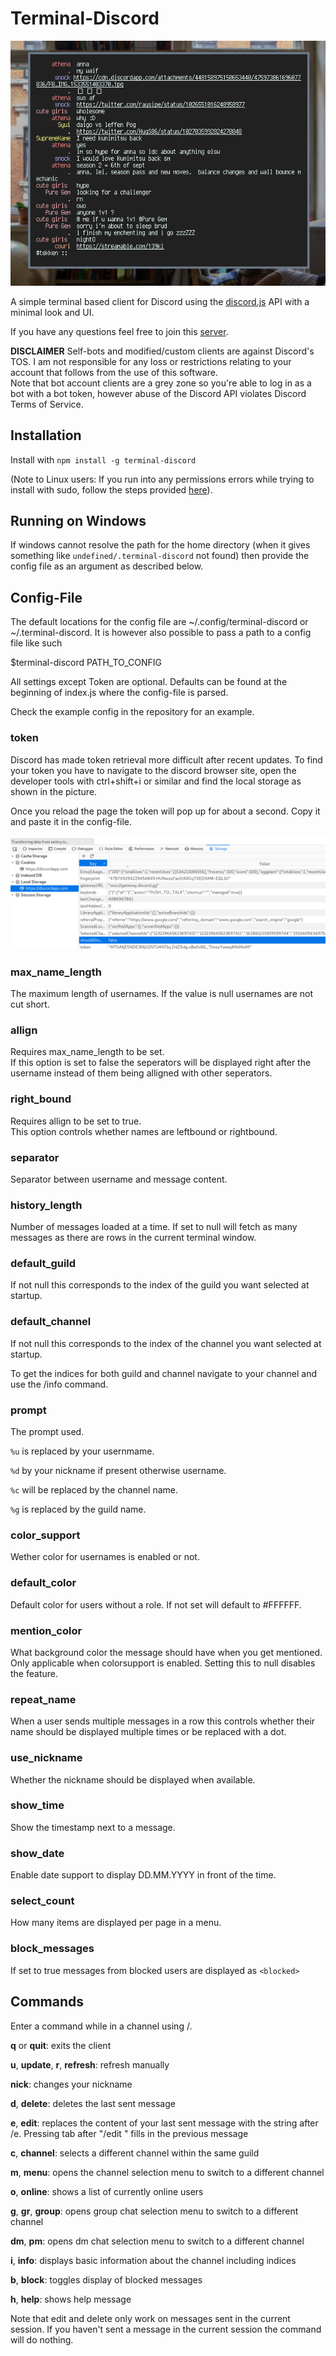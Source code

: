 # Terminal-Discord

![terminal-discord](scrot.png)

A simple terminal based client for Discord using the [discord.js](https://discord.js.org) API with a minimal look and UI.

If you have any questions feel free to join this [server](https://discord.gg/uFcg8rD).

**DISCLAIMER** Self-bots and modified/custom clients are against Discord's TOS.
I am not responsible for any loss or restrictions relating to your account that follows from the use of this software.  
Note that bot account clients are a grey zone so you're able to log in as a bot with a bot token, however abuse of the Discord API violates Discord Terms of Service.

## Installation

Install with `npm install -g terminal-discord`

(Note to Linux users: If you run into any permissions errors while trying to install with sudo, follow the steps provided [here](https://github.com/glenpike/npm-g_nosudo)).

## Running on Windows

If windows cannot resolve the path for the home directory (when it gives something like `undefined/.terminal-discord` not found) then provide the config file as an argument as described below.

## Config-File

The default locations for the config file are ~/.config/terminal-discord or ~/.terminal-discord. It is however also possible to pass a path to a config file like such

\$terminal-discord PATH_TO_CONFIG

All settings except Token are optional. Defaults can be found at the beginning of index.js where the config-file is parsed.

Check the example config in the repository for an example.

### token

Discord has made token retrieval more difficult after recent updates. To find your token you have to navigate to the discord browser site, open the developer tools with ctrl+shift+i or similar and find the local storage as shown in the picture.

Once you reload the page the token will pop up for about a second. Copy it and paste it in the config-file.

![Token](token.png)

### max_name_length

The maximum length of usernames. If the value is null usernames are not cut short.

### allign

Requires max_name_length to be set.  
If this option is set to false the seperators will be displayed right after the username instead of them being alligned with other seperators.

### right_bound

Requires allign to be set to true.  
This option controls whether names are leftbound or rightbound.

### separator

Separator between username and message content.

### history_length

Number of messages loaded at a time. If set to null will fetch as many messages as there are rows in the current terminal window.

### default_guild

If not null this corresponds to the index of the guild you want selected at startup.

### default_channel

If not null this corresponds to the index of the channel you want selected at startup.

To get the indices for both guild and channel navigate to your channel and use the /info command.

### prompt

The prompt used.

`%u` is replaced by your usernmame.

`%d` by your nickname if present otherwise username.

`%c` will be replaced by the channel name.

`%g` is replaced by the guild name.

### color_support

Wether color for usernames is enabled or not.

### default_color

Default color for users without a role. If not set will default to #FFFFFF.

### mention_color

What background color the message should have when you get mentioned. Only applicable when colorsupport is enabled. Setting this to null disables the feature.

### repeat_name

When a user sends multiple messages in a row this controls whether their name should be displayed multiple times or be replaced with a dot.

### use_nickname

Whether the nickname should be displayed when available.

### show_time

Show the timestamp next to a message.

### show_date

Enable date support to display DD.MM.YYYY in front of the time.

### select_count

How many items are displayed per page in a menu.

### block_messages

If set to true messages from blocked users are displayed as `<blocked>`

## Commands

Enter a command while in a channel using /.

**q** or **quit**: exits the client

**u**, **update**, **r**, **refresh**: refresh manually

**nick**: changes your nickname

**d**, **delete**: deletes the last sent message

**e**, **edit**: replaces the content of your last sent message with the string after /e. Pressing tab after "/edit " fills in the previous message

**c**, **channel**: selects a different channel within the same guild

**m**, **menu**: opens the channel selection menu to switch to a different channel

**o**, **online**: shows a list of currently online users

**g**, **gr**, **group**: opens group chat selection menu to switch to a different channel

**dm**, **pm**: opens dm chat selection menu to switch to a different channel

**i**, **info**: displays basic information about the channel including indices

**b**, **block**: toggles display of blocked messages

**h**, **help**: shows help message

Note that edit and delete only work on messages sent in the current session. If you haven't sent a message in the current session the command will do nothing.
